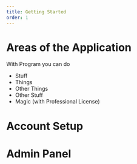 ```yaml
---
title: Getting Started
order: 1
---
```


# Areas of the Application

With Program you can do
* Stuff
* Things
* Other Things
* Other Stuff
* Magic (with Professional License)

# Account Setup

# Admin Panel